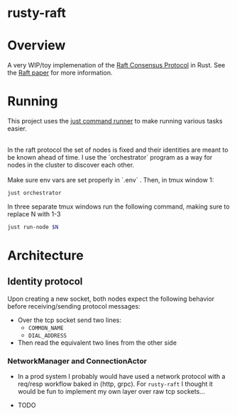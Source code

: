 # rusty-raft

# Overview
A very WIP/toy implemenation of the [Raft Consensus Protocol](https://raft.github.io/) in Rust. See the [Raft
paper](https://raft.github.io/raft.pdf) for more information.

# Running
This project uses the [just command runner](https://github.com/casey/just) to make running various
tasks easier.

<br>
In the raft protocol the set of nodes is fixed and their identities are meant to be known ahead of
time. I use the `orchestrator` program as a way for nodes in the cluster to discover each other.
<br>
<br>
Make sure env vars are set properly in `.env` . Then, in tmux window 1:

```bash
just orchestrator
```
In three separate tmux windows run the following command, making sure to replace N with 1-3

```bash
just run-node $N
```

# Architecture
## Identity protocol
Upon creating a new socket, both nodes expect the following behavior before receiving/sending
protocol messages:
- Over the tcp socket send two lines:
    - `COMMON_NAME`
    - `DIAL_ADDRESS`
- Then read the equivalent two lines from the other side

### NetworkManager and ConnectionActor
- In a prod system I probably would have used a network protocol with a req/resp workflow baked in
  (http, grpc). For `rusty-raft` I thought it would be fun to implement my own layer over raw tcp
  sockets...

- TODO
